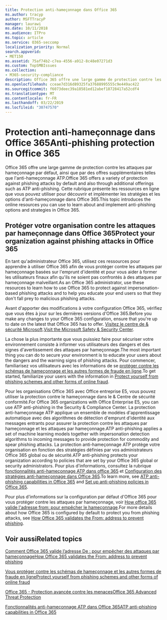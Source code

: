 ```yaml
---
title: Protection anti-hameçonnage dans Office 365
ms.author: tracyp
author: MSFTTracyP
manager: laurawi
ms.date: 10/11/2018
ms.audience: ITPro
ms.topic: article
ms.service: O365-seccomp
localization_priority: Normal
search.appverid:
- MET150
ms.assetid: 75af74b2-c7ea-4556-a912-8c48e07271d3
ms.custom: TopSMBIssues
ms.collection:
- M365-security-compliance
description: Office 365 offre une large gamme de protection contre les attaques par hameçonnage par défaut, ainsi que par des offres supplémentaires telles que l'anti-hameçonnage ATP. Cette rubrique présente les ressources en ligne que vous pouvez utiliser pour découvrir et implémenter les stratégies et les options d'anti-hameçonnage dans Office 365.
ms.openlocfilehash: cceae7d316d89325fa37688995555c9e449ac422
ms.sourcegitcommit: f6073deec39a18581ed12abef18728417a52cdf4
ms.translationtype: MT
ms.contentlocale: fr-FR
ms.lasthandoff: 03/22/2019
ms.locfileid: "30747570"
---
```

# <a name="anti-phishing-protection-in-office-365"></a><span data-ttu-id="b3485-104">Protection anti-hameçonnage dans Office 365</span><span class="sxs-lookup"><span data-stu-id="b3485-104">Anti-phishing protection in Office 365</span></span>

<span data-ttu-id="b3485-105">Office 365 offre une large gamme de protection contre les attaques par hameçonnage par défaut, ainsi que par des offres supplémentaires telles que l'anti-hameçonnage ATP.</span><span class="sxs-lookup"><span data-stu-id="b3485-105">Office 365 offers a variety of protection against phishing attacks by default and also through additional offerings such as ATP anti-phishing.</span></span> <span data-ttu-id="b3485-106">Cette rubrique présente les ressources en ligne que vous pouvez utiliser pour découvrir et implémenter les stratégies et les options d'anti-hameçonnage dans Office 365.</span><span class="sxs-lookup"><span data-stu-id="b3485-106">This topic introduces the online resources you can use to learn about and implement anti-phishing options and strategies in Office 365.</span></span>
  
## <a name="protect-your-organization-against-phishing-attacks-in-office-365"></a><span data-ttu-id="b3485-107">Protéger votre organisation contre les attaques par hameçonnage dans Office 365</span><span class="sxs-lookup"><span data-stu-id="b3485-107">Protect your organization against phishing attacks in Office 365</span></span>

<span data-ttu-id="b3485-108">En tant qu'administrateur Office 365, utilisez ces ressources pour apprendre à utiliser Office 365 afin de vous protéger contre les attaques par hameçonnage basées sur l'emprunt d'identité et pour vous aider à former les utilisateurs finaux afin qu'ils ne soient pas confrontés à des attaques par hameçonnage malveillant.</span><span class="sxs-lookup"><span data-stu-id="b3485-108">As an Office 365 administrator, use these resources to learn how to use Office 365 to protect against impersonation-based phishing attacks and to help you educate your end users so that they don't fall prey to malicious phishing attacks.</span></span>
  
<span data-ttu-id="b3485-109">Avant d'apporter des modifications à votre configuration Office 365, vérifiez que vous êtes à jour sur les dernières versions d'Office 365.</span><span class="sxs-lookup"><span data-stu-id="b3485-109">Before you make any changes to your Office 365 configuration, ensure that you're up to date on the latest that Office 365 has to offer.</span></span> <span data-ttu-id="b3485-110">[Visitez le centre de &amp; sécurité Microsoft](https://www.microsoft.com/security/default.aspx).</span><span class="sxs-lookup"><span data-stu-id="b3485-110">[Visit the Microsoft Safety &amp; Security Center](https://www.microsoft.com/security/default.aspx).</span></span>
  
<span data-ttu-id="b3485-111">La chose la plus importante que vous puissiez faire pour sécuriser votre environnement consiste à informer vos utilisateurs des dangers et des signes d'avertissement des attaques par hameçonnage.</span><span class="sxs-lookup"><span data-stu-id="b3485-111">The most important thing you can do to secure your environment is to educate your users about the dangers and the warning signs of phishing attacks.</span></span> <span data-ttu-id="b3485-112">Pour commencer, familiarisez vos utilisateurs avec les informations de se [protéger contre les schémas de hameçonnage et les autres formes de fraude en ligne](https://support.office.com/article/f84750b4-2f2c-46c3-89f6-e65f7f8c3546).</span><span class="sxs-lookup"><span data-stu-id="b3485-112">To get started, familiarize your users with the information in [Protect yourself from phishing schemes and other forms of online fraud](https://support.office.com/article/f84750b4-2f2c-46c3-89f6-e65f7f8c3546).</span></span>
  
<span data-ttu-id="b3485-113">Pour les organisations Office 365 avec Office entreprise E5, vous pouvez utiliser la protection contre le hameçonnage dans le &amp; Centre de sécurité conformité.</span><span class="sxs-lookup"><span data-stu-id="b3485-113">For Office 365 organizations with Office Enterprise E5, you can use ATP anti-phishing in the Security &amp; Compliance Center.</span></span> <span data-ttu-id="b3485-114">La protection anti-hameçonnage ATP applique un ensemble de modèles d'apprentissage automatique avec des algorithmes de détection d'emprunt d'identité aux messages entrants pour assurer la protection contre les attaques par hameçonnage et les attaques par hameçonnage.</span><span class="sxs-lookup"><span data-stu-id="b3485-114">ATP anti-phishing applies a set of machine learning models together with impersonation detection algorithms to incoming messages to provide protection for commodity and spear phishing attacks.</span></span> <span data-ttu-id="b3485-115">La protection anti-hameçonnage ATP protège votre organisation en fonction des stratégies définies par vos administrateurs Office 365 global ou de sécurité.</span><span class="sxs-lookup"><span data-stu-id="b3485-115">ATP anti-phishing protects your organization according to policies that are set by your Office 365 global or security administrators.</span></span> <span data-ttu-id="b3485-116">Pour plus d'informations, consultez la rubrique [fonctionnalités anti-hameçonnage ATP dans office 365](atp-anti-phishing.md) et [Configuration des stratégies anti-hameçonnage dans Office 365](set-up-anti-phishing-policies.md).</span><span class="sxs-lookup"><span data-stu-id="b3485-116">To learn more, see [ATP anti-phishing capabilities in Office 365](atp-anti-phishing.md) and [Set up anti-phishing policies in Office 365](set-up-anti-phishing-policies.md).</span></span>
  
<span data-ttu-id="b3485-117">Pour plus d'informations sur la configuration par défaut d'Office 365 pour vous protéger contre les attaques par hameçonnage, voir [How office 365 valide l'adresse from: pour empêcher le hameçonnage](how-office-365-validates-the-from-address.md).</span><span class="sxs-lookup"><span data-stu-id="b3485-117">For more details about how Office 365 is configured by default to protect you from phishing attacks, see [How Office 365 validates the From: address to prevent phishing](how-office-365-validates-the-from-address.md).</span></span>
  
## <a name="related-topics"></a><span data-ttu-id="b3485-118">Voir aussi</span><span class="sxs-lookup"><span data-stu-id="b3485-118">Related topics</span></span>

[<span data-ttu-id="b3485-119">Comment Office 365 valide l’adresse De : pour empêcher des attaques par hameçonnage</span><span class="sxs-lookup"><span data-stu-id="b3485-119">How Office 365 validates the From: address to prevent phishing</span></span>](how-office-365-validates-the-from-address.md)
  
[<span data-ttu-id="b3485-120">Vous protéger contre les schémas de hameçonnage et les autres formes de fraude en ligne</span><span class="sxs-lookup"><span data-stu-id="b3485-120">Protect yourself from phishing schemes and other forms of online fraud</span></span>](https://support.office.com/article/f84750b4-2f2c-46c3-89f6-e65f7f8c3546)
  
[<span data-ttu-id="b3485-121">Office 365 - Protection avancée contre les menaces</span><span class="sxs-lookup"><span data-stu-id="b3485-121">Office 365 Advanced Threat Protection</span></span>](office-365-atp.md)
  
[<span data-ttu-id="b3485-122">Fonctionnalités anti-hameçonnage ATP dans Office 365</span><span class="sxs-lookup"><span data-stu-id="b3485-122">ATP anti-phishing capabilities in Office 365</span></span>](atp-anti-phishing.md)
  


